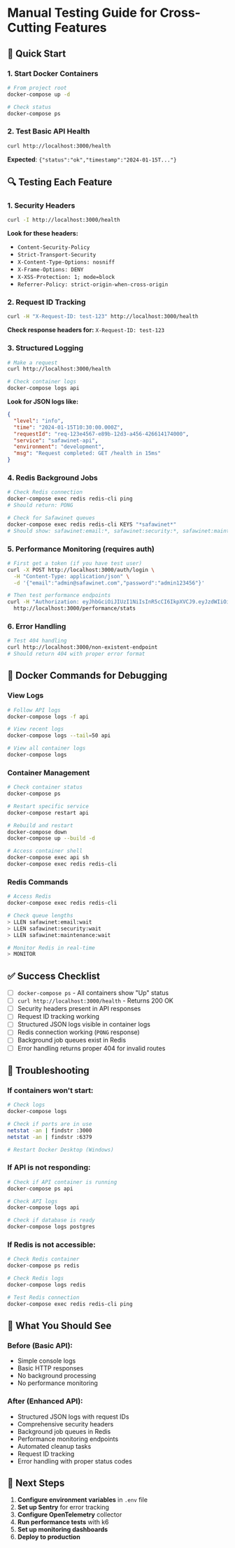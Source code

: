 # Manual Testing Guide for Cross-Cutting Features

## 🚀 Quick Start

### 1. **Start Docker Containers**
```bash
# From project root
docker-compose up -d

# Check status
docker-compose ps
```

### 2. **Test Basic API Health**
```bash
curl http://localhost:3000/health
```
**Expected**: `{"status":"ok","timestamp":"2024-01-15T..."}`

## 🔍 Testing Each Feature

### **1. Security Headers**
```bash
curl -I http://localhost:3000/health
```
**Look for these headers:**
- `Content-Security-Policy`
- `Strict-Transport-Security`
- `X-Content-Type-Options: nosniff`
- `X-Frame-Options: DENY`
- `X-XSS-Protection: 1; mode=block`
- `Referrer-Policy: strict-origin-when-cross-origin`

### **2. Request ID Tracking**
```bash
curl -H "X-Request-ID: test-123" http://localhost:3000/health
```
**Check response headers for:** `X-Request-ID: test-123`

### **3. Structured Logging**
```bash
# Make a request
curl http://localhost:3000/health

# Check container logs
docker-compose logs api
```
**Look for JSON logs like:**
```json
{
  "level": "info",
  "time": "2024-01-15T10:30:00.000Z",
  "requestId": "req-123e4567-e89b-12d3-a456-426614174000",
  "service": "safawinet-api",
  "environment": "development",
  "msg": "Request completed: GET /health in 15ms"
}
```

### **4. Redis Background Jobs**
```bash
# Check Redis connection
docker-compose exec redis redis-cli ping
# Should return: PONG

# Check for Safawinet queues
docker-compose exec redis redis-cli KEYS "*safawinet*"
# Should show: safawinet:email:*, safawinet:security:*, safawinet:maintenance:*
```

### **5. Performance Monitoring** (requires auth)
```bash
# First get a token (if you have test user)
curl -X POST http://localhost:3000/auth/login \
  -H "Content-Type: application/json" \
  -d '{"email":"admin@safawinet.com","password":"admin123456"}'

# Then test performance endpoints
curl -H "Authorization: eyJhbGciOiJIUzI1NiIsInR5cCI6IkpXVCJ9.eyJzdWIiOiJjbWVnazQyN3IwMDA1cDc3Yjkzc3VtYW93IiwiZW1haWwiOiJhZG1pbkBzYWZhd2luZXQuY29tIiwidmVyaWZpZWQiOnRydWUsImlhdCI6MTc1NTQ4ODIzMywiZXhwIjoxNzU1NDg5MTMzfQ.ASthdwIXR_Yel_ndrcRR-3HHbNDcy_laFKagqUYiltI" \
  http://localhost:3000/performance/stats
```

### **6. Error Handling**
```bash
# Test 404 handling
curl http://localhost:3000/non-existent-endpoint
# Should return 404 with proper error format
```

## 🐳 Docker Commands for Debugging

### **View Logs**
```bash
# Follow API logs
docker-compose logs -f api

# View recent logs
docker-compose logs --tail=50 api

# View all container logs
docker-compose logs
```

### **Container Management**
```bash
# Check container status
docker-compose ps

# Restart specific service
docker-compose restart api

# Rebuild and restart
docker-compose down
docker-compose up --build -d

# Access container shell
docker-compose exec api sh
docker-compose exec redis redis-cli
```

### **Redis Commands**
```bash
# Access Redis
docker-compose exec redis redis-cli

# Check queue lengths
> LLEN safawinet:email:wait
> LLEN safawinet:security:wait
> LLEN safawinet:maintenance:wait

# Monitor Redis in real-time
> MONITOR
```

## ✅ Success Checklist

- [ ] `docker-compose ps` - All containers show "Up" status
- [ ] `curl http://localhost:3000/health` - Returns 200 OK
- [ ] Security headers present in API responses
- [ ] Request ID tracking working
- [ ] Structured JSON logs visible in container logs
- [ ] Redis connection working (`PONG` response)
- [ ] Background job queues exist in Redis
- [ ] Error handling returns proper 404 for invalid routes

## 🚨 Troubleshooting

### **If containers won't start:**
```bash
# Check logs
docker-compose logs

# Check if ports are in use
netstat -an | findstr :3000
netstat -an | findstr :6379

# Restart Docker Desktop (Windows)
```

### **If API is not responding:**
```bash
# Check if API container is running
docker-compose ps api

# Check API logs
docker-compose logs api

# Check if database is ready
docker-compose logs postgres
```

### **If Redis is not accessible:**
```bash
# Check Redis container
docker-compose ps redis

# Check Redis logs
docker-compose logs redis

# Test Redis connection
docker-compose exec redis redis-cli ping
```

## 🎯 What You Should See

### **Before (Basic API):**
- Simple console logs
- Basic HTTP responses
- No background processing
- No performance monitoring

### **After (Enhanced API):**
- Structured JSON logs with request IDs
- Comprehensive security headers
- Background job queues in Redis
- Performance monitoring endpoints
- Automated cleanup tasks
- Request ID tracking
- Error handling with proper status codes

## 🚀 Next Steps

1. **Configure environment variables** in `.env` file
2. **Set up Sentry** for error tracking
3. **Configure OpenTelemetry** collector
4. **Run performance tests** with k6
5. **Set up monitoring dashboards**
6. **Deploy to production**
